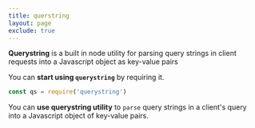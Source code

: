 ```yaml
---
title: querstring
layout: page
exclude: true
---
```


**Querystring** is a built in node utility for parsing query strings in client requests into a Javascript object as key-value pairs

You can **start using `querystring`** by requiring it.
```js
const qs = require('querystring')
```

You can **use querystring utility** to `parse` query strings in a client's query into a Javascript object of key-value pairs.


<!--stackedit_data:
eyJoaXN0b3J5IjpbMzUzNDY2NTIyXX0=
-->